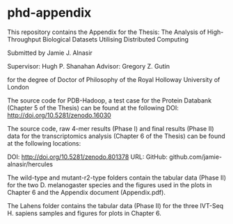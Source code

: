 # phd-appendix

This repository contains the Appendix for the Thesis: The Analysis of High-Throughput Biological Datasets Utilising Distributed Computing

Submitted by
Jamie J. Alnasir

Supervisor: Hugh P. Shanahan
Advisor: Gregory Z. Gutin

for the degree of Doctor of Philosophy
of the
Royal Holloway University of London


The source code for PDB-Hadoop, a test case for the Protein Databank (Chapter 5 of the Thesis)
can be found at the following DOI: http://doi.org/10.5281/zenodo.16030


The source code, raw 4-mer results (Phase I) and final results (Phase II) data for the
transcriptomics analysis (Chapter 6 of the Thesis) can be found at the following
locations:

DOI: http://doi.org/10.5281/zenodo.801378
URL: GitHub: github.com/jamie-alnasir/hercules

The wild-type and mutant-r2-type folders contain the tabular data (Phase II) for the
two  D. melanogaster species and the figures used in the plots in Chapter 6
and the Appendix document (Appendix.pdf).

The Lahens folder contains the tabular data (Phase II) for the three IVT-Seq H. sapiens
samples and figures for plots in Chapter 6.


